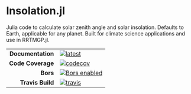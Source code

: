 # Insolation.jl

Julia code to calculate solar zenith angle and solar insolation. Defaults to Earth, applicable for any planet. Built for climate science applications and use in RRTMGP.jl. 

|||
|---------------------:|:----------------------------------------------|
| **Documentation**    | [![latest][docs-latest-img]][docs-latest-url] |
| **Code Coverage**    | [![codecov][codecov-img]][codecov-url]        |
| **Bors**             | [![Bors enabled][bors-img]][bors-url]         |
| **Travis Build**     | [![travis][travis-img]][travis-url]           |

[docs-latest-img]: https://img.shields.io/badge/docs-latest-blue.svg
[docs-latest-url]: https://climate-machine.github.io/Insolation.jl/latest/

[codecov-img]: https://codecov.io/gh/claresinger/Insolation.jl/branch/master/graph/badge.svg
[codecov-url]: https://codecov.io/gh/claresinger/Insolation.jl

[bors-img]: https://bors.tech/images/badge_small.svg
[bors-url]: https://app.bors.tech/repositories/20449

[travis-img]: https://travis-ci.org/claresinger/Insolation.jl.svg?branch=master
[travis-url]: https://travis-ci.org/claresinger/Insolation.jl
